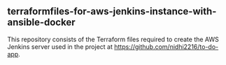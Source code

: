 ## terraformfiles-for-aws-jenkins-instance-with-ansible-docker
This repository consists of the Terraform files required to create the AWS Jenkins server used in the project at https://github.com/nidhi2216/to-do-app.
